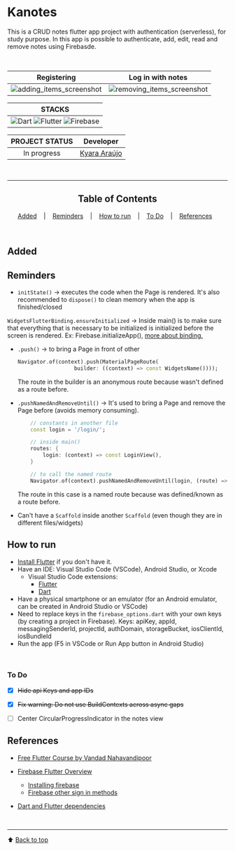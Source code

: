 # Kanotes

This is a CRUD notes flutter app project with authentication (serverless), for study purpose. In this app is possible to authenticate, add, edit, read and remove notes using Firebasde.


<div align="center">
<br>

| Registering | Log in with notes
| :---: | :---: |
|![adding_items_screenshot](./readme_images/adding_item.png) | ![removing_items_screenshot](readme_images/removing_item.png) |


|     STACKS    |
|      :---:    | 
| ![Dart](https://img.shields.io/badge/-Dart-0175C2?style=flat-round&logo=dart&logoColor=white) ![Flutter](https://img.shields.io/badge/-Flutter-02569B?style=flat-round&logo=flutter&logoColor=white) ![Firebase](https://img.shields.io/badge/-Firebase-black?style=flat-round&logo=firebase&logoColor=FFCA28)  | 




| PROJECT STATUS   |                      Developer                   |
|        :---:     |                         :---:                    |  
|   In progress    |   [Kyara Araújo](https://github.com/kyaraaraujo) | 


<br>



---

## Table of Contents

[Added](#added) &nbsp;&nbsp; | &nbsp;&nbsp; 
[Reminders](#reminders) &nbsp;&nbsp; | &nbsp;&nbsp; 
[How to run](#how-to-run) &nbsp;&nbsp; | &nbsp;&nbsp; 
[To Do](#to-do) &nbsp;&nbsp; | &nbsp;&nbsp; 
[References](#references) &nbsp;&nbsp; 

</div>
<br>


## Added


## Reminders
- `initState()` → executes the code when the Page is rendered. It's also recommended to  `dispose()` to clean memory when the app is finished/closed

`WidgetsFlutterBinding.ensureInitialized` → Inside main() is to make sure that everything that is necessary to be initialized is initialized before the screen is rendered. Ex: Firebase.initializeApp(), [more about binding.](https://docs.flutter.dev/resources/architectural-overview#architectural-layers)

- `.push()` → to bring a Page in front of other
    ```Dart
    Navigator.of(context).push(MaterialPageRoute(
                      builder: ((context) => const WidgetsName())));
    ```
    The route in the builder is an anonymous route because wasn't defined as a route before.

- `.pushNamedAndRemoveUntil()` → It's used to bring a Page and remove the Page before (avoids memory consuming).
    ```Dart
        // constants in another file
        const login = '/login/';

        // inside main()
        routes: {
            login: (context) => const LoginView(),
        }

        // to call the named route
        Navigator.of(context).pushNamedAndRemoveUntil(login, (route) => false)
    ```
    The route in this case is a named route because was defined/known as a route before.

- Can't have a `Scaffold` inside another `Scaffold` (even though they are in different files/widgets)


## **How to run**
- [Install Flutter](https://flutter.dev/) if you don't have it.
- Have an IDE: Visual Studio Code (VSCode), Android Studio, or Xcode
  - Visual Studio Code extensions: 
    - [Flutter](https://marketplace.visualstudio.com/items?itemName=Dart-Code.flutter)
    - [Dart](https://marketplace.visualstudio.com/items?itemName=Dart-Code.dart-code)
- Have a physical smartphone or an emulator (for an Android emulator, can be created in Android Studio or VSCode)
- Need to replace keys in the `firebase_options.dart` with your own keys (by creating a project in Firebase). Keys: apiKey, appId, messagingSenderId, projectId, authDomain, storageBucket, iosClientId, iosBundleId
- Run the app (F5 in VSCode or Run App button in Android Studio)

<br>

### To Do

- [x] ~~Hide api Keys and app IDs~~

- [x] ~~Fix warning: Do not use BuildContexts across async gaps~~

- [ ] Center CircularProgressIndicator in the notes view


## References
- [Free Flutter Course by Vandad Nahavandipoor](https://www.youtube.com/playlist?list=PL6yRaaP0WPkVtoeNIGqILtRAgd3h2CNpT)

- [Firebase Flutter Overview](https://firebase.flutter.dev/docs/overview)
    - [Installing firebase](https://firebase.google.com/docs/cli)
    - [Firebase other sign in methods](https://firebase.flutter.dev/docs/auth/usage/#other-sign-in-methods)
- [Dart and Flutter dependencies](https://pub.dev/)

  

<br>

---
⬆ [Back to top](#kanotes)

<br>
